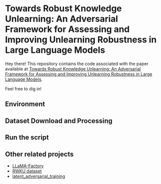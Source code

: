 # Towards Robust Knowledge Unlearning: An Adversarial Framework for Assessing and Improving Unlearning Robustness in Large Language Models


Hey there! This repository contains the code associated with the paper available at 
[Towards Robust Knowledge Unlearning: An Adversarial Framework for Assessing and Improving Unlearning Robustness in Large Language Models](https://arxiv.org/pdf/2408.10682).

Feel free to dig in!

## Environment

## Dataset Download and Processing

## Run the script

## Other related projects

- [LLaMA-Factory](https://github.com/hiyouga/LLaMA-Factory)
- [RWKU dataset](https://github.com/jinzhuoran/RWKU)
- [latent_adversarial_training](https://github.com/thestephencasper/latent_adversarial_training)